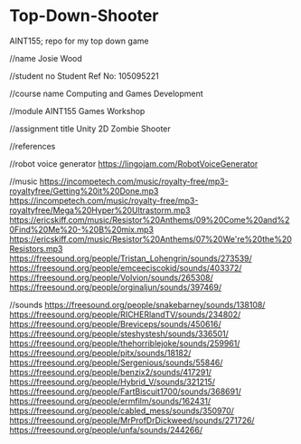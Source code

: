 # Top-Down-Shooter
AINT155; repo for my top down game 

//name
Josie Wood

//student no
Student Ref No: 105095221

//course name
Computing and Games Development

//module 
AINT155 Games Workshop

//assignment title
Unity 2D Zombie Shooter

//references

//robot voice generator
https://lingojam.com/RobotVoiceGenerator

//music
https://incompetech.com/music/royalty-free/mp3-royaltyfree/Getting%20it%20Done.mp3
https://incompetech.com/music/royalty-free/mp3-royaltyfree/Mega%20Hyper%20Ultrastorm.mp3
https://ericskiff.com/music/Resistor%20Anthems/09%20Come%20and%20Find%20Me%20-%20B%20mix.mp3
https://ericskiff.com/music/Resistor%20Anthems/07%20We're%20the%20Resistors.mp3
https://freesound.org/people/Tristan_Lohengrin/sounds/273539/
https://freesound.org/people/emceeciscokid/sounds/403372/
https://freesound.org/people/Volvion/sounds/265308/
https://freesound.org/people/orginaljun/sounds/397469/

//sounds
https://freesound.org/people/snakebarney/sounds/138108/
https://freesound.org/people/RICHERlandTV/sounds/234802/
https://freesound.org/people/Breviceps/sounds/450616/
https://freesound.org/people/steshystesh/sounds/336501/
https://freesound.org/people/thehorriblejoke/sounds/259961/
https://freesound.org/people/pitx/sounds/18182/
https://freesound.org/people/Sergenious/sounds/55846/
https://freesound.org/people/benzix2/sounds/417291/
https://freesound.org/people/Hybrid_V/sounds/321215/
https://freesound.org/people/FartBiscuit1700/sounds/368691/
https://freesound.org/people/ermfilm/sounds/162431/
https://freesound.org/people/cabled_mess/sounds/350970/
https://freesound.org/people/MrProfDrDickweed/sounds/271726/
https://freesound.org/people/unfa/sounds/244266/
